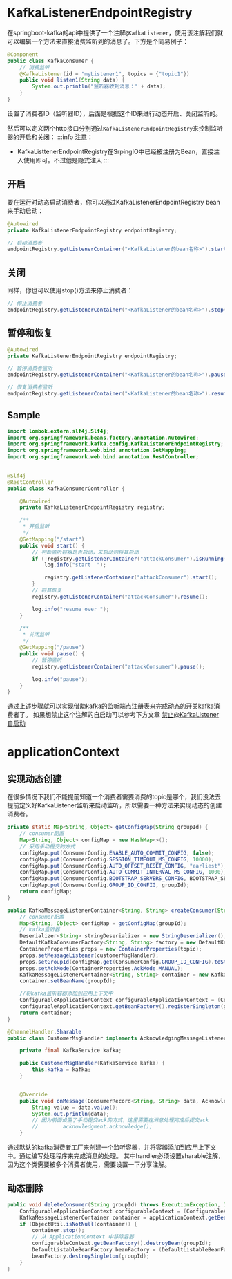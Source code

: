# KafkaListenerEndpointRegistry
在springboot-kafka的api中提供了一个注解`@KafkaListener`，使用该注解我们就可以编辑一个方法来直接消费监听到的消息了。下方是个简易例子：
```java
@Component
public class KafkaConsumer {
    // 消费监听
    @KafkaListener(id = "myListener1", topics = {"topic1"})
    public void listen1(String data) {
        System.out.println("监听器收到消息：" + data);
    }
}
```
设置了消费者ID（监听器ID），后面是根据这个ID来进行动态开启、关闭监听的。

然后可以定义两个http接口分别通过`KafkaListenerEndpointRegistry`来控制监听器的开启和关闭：
:::info
注意：

- KafkaListtenerEndpointRegistry在SrpingIO中已经被注册为Bean，直接注入使用即可。不过他是隐式注入
:::
## 开启
要在运行时动态启动消费者，你可以通过KafkaListenerEndpointRegistry bean来手动启动：
```java
@Autowired
private KafkaListenerEndpointRegistry endpointRegistry;

// 启动消费者
endpointRegistry.getListenerContainer("<KafkaListener的bean名称>").start();
```
## 关闭
同样，你也可以使用stop()方法来停止消费者：
```java
// 停止消费者
endpointRegistry.getListenerContainer("<KafkaListener的bean名称>").stop();
```
## 暂停和恢复
```java
@Autowired
private KafkaListenerEndpointRegistry endpointRegistry;

// 暂停消费者监听
endpointRegistry.getListenerContainer("<KafkaListener的bean名称>").pause();

// 恢复消费者监听
endpointRegistry.getListenerContainer("<KafkaListener的bean名称>").resume();
```
## Sample
```java
import lombok.extern.slf4j.Slf4j;
import org.springframework.beans.factory.annotation.Autowired;
import org.springframework.kafka.config.KafkaListenerEndpointRegistry;
import org.springframework.web.bind.annotation.GetMapping;
import org.springframework.web.bind.annotation.RestController;

 
@Slf4j
@RestController
public class KafkaConsumerController {

    @Autowired
    private KafkaListenerEndpointRegistry registry;

    /**
     * 开启监听
     */
    @GetMapping("/start")
    public void start() {
        // 判断监听容器是否启动，未启动则将其启动
        if (!registry.getListenerContainer("attackConsumer").isRunning()) {
            log.info("start  ");

            registry.getListenerContainer("attackConsumer").start();
        }
        // 将其恢复
        registry.getListenerContainer("attackConsumer").resume();

        log.info("resume over ");
    }

    /**
     * 关闭监听
     */
    @GetMapping("/pause")
    public void pause() {
        // 暂停监听
        registry.getListenerContainer("attackConsumer").pause();

        log.info("pause");
    }
}
```
通过上述步骤就可以实现借助kafka的监听端点注册表来完成动态的开关kafka消费者了。
如果想禁止这个注解的自启动可以参考下方文章
[禁止@KafkaListener自启动](https://www.yuque.com/ayangnulixiulian/yh7nz6/vcz0xkfb24bz6glz?view=doc_embed)
# applicationContext
## 实现动态创建
在很多情况下我们不能提前知道一个消费者需要消费的topic是哪个，我们没法去提前定义好KafkaListener监听来启动监听，所以需要一种方法来实现动态的创建消费者。
```java
private static Map<String, Object> getConfigMap(String groupId) {
    // consumer配置
    Map<String, Object> configMap = new HashMap<>();
    // 采用手动提交的方式
    configMap.put(ConsumerConfig.ENABLE_AUTO_COMMIT_CONFIG, false);
    configMap.put(ConsumerConfig.SESSION_TIMEOUT_MS_CONFIG, 10000);
    configMap.put(ConsumerConfig.AUTO_OFFSET_RESET_CONFIG, "earliest");
    configMap.put(ConsumerConfig.AUTO_COMMIT_INTERVAL_MS_CONFIG, 1000);
    configMap.put(ConsumerConfig.BOOTSTRAP_SERVERS_CONFIG, BOOTSTRAP_SERVERS);
    configMap.put(ConsumerConfig.GROUP_ID_CONFIG, groupId);
    return configMap;
}
```
```java
public KafkaMessageListenerContainer<String, String> createConsumer(String topic, String groupId, CustomerMsgHandler customerMsgHandler) {
    // consumer配置
    Map<String, Object> configMap = getConfigMap(groupId);
    // kafka监听器
    Deserializer<String> stringDeserializer = new StringDeserializer();
    DefaultKafkaConsumerFactory<String, String> factory = new DefaultKafkaConsumerFactory<>(configMap, stringDeserializer, stringDeserializer);
    ContainerProperties props = new ContainerProperties(topic);
    props.setMessageListener(customerMsgHandler);
    props.setGroupId(configMap.get(ConsumerConfig.GROUP_ID_CONFIG).toString());
    props.setAckMode(ContainerProperties.AckMode.MANUAL);
    KafkaMessageListenerContainer<String, String> container = new KafkaMessageListenerContainer<>(factory, props);
    container.setBeanName(groupId);

    //将kafka监听容器添加到应用上下文中
    ConfigurableApplicationContext configurableApplicationContext = (ConfigurableApplicationContext) applicationContext;
    configurableApplicationContext.getBeanFactory().registerSingleton(groupId, container);
    return container;
}
```
```java
@ChannelHandler.Sharable
public class CustomerMsgHandler implements AcknowledgingMessageListener<String, String> {

    private final KafkaService kafka;

    public CustomerMsgHandler(KafkaService kafka) {
        this.kafka = kafka;
    }


    @Override
    public void onMessage(ConsumerRecord<String, String> data, Acknowledgment acknowledgment) {
        String value = data.value();
        System.out.println(data);
        // 因为前面设置了手动提交ack的方式，这里需要在消息处理完成后提交ack
        //        acknowledgment.acknowledge();
    }
```
通过默认的kafka消费者工厂来创建一个监听容器，并将容器添加到应用上下文中。通过编写处理程序来完成消息的处理。
其中handler必须设置sharable注解，因为这个类需要被多个消费者使用，需要设置一下分享注解。
## 动态删除
```java
public void deleteConsumer(String groupId) throws ExecutionException, InterruptedException {
    ConfigurableApplicationContext configurableContext = (ConfigurableApplicationContext) applicationContext;
    KafkaMessageListenerContainer container = applicationContext.getBean(groupId, KafkaMessageListenerContainer.class);
    if (ObjectUtil.isNotNull(container)) {
        container.stop();
        // 从 ApplicationContext 中移除容器
        configurableContext.getBeanFactory().destroyBean(groupId);
        DefaultListableBeanFactory beanFactory = (DefaultListableBeanFactory) configurableContext.getBeanFactory();
        beanFactory.destroySingleton(groupId);
    }
}
```
